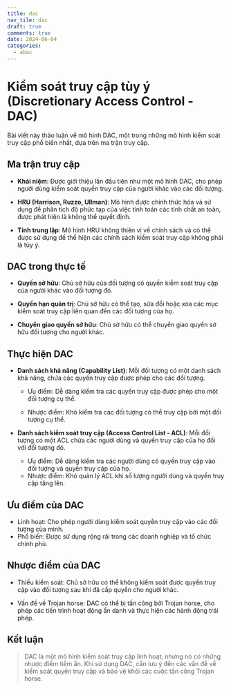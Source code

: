 ```yaml
---
title: dac
nav_tile: dac
draft: true 
comments: true
date: 2024-06-04
categories:
  - abac
---
```

# Kiểm soát truy cập tùy ý (Discretionary Access Control - DAC)

Bài viết này thảo luận về mô hình DAC, một trong những mô hình kiểm soát truy cập phổ biến nhất, dựa trên ma trận truy cập.

## Ma trận truy cập

- **Khái niệm**: Được giới thiệu lần đầu tiên như một mô hình DAC, cho phép người dùng kiểm soát quyền truy cập của người khác vào các đối tượng.

- **HRU (Harrison, Ruzzo, Ullman)**: Mô hình được chính thức hóa và sử dụng để phân tích độ phức tạp của việc tính toán các tính chất an toàn, được phát hiện là không thể quyết định.

- **Tính trung lập**: Mô hình HRU không thiên vị về chính sách và có thể được sử dụng để thể hiện các chính sách kiểm soát truy cập không phải là tùy ý.

## DAC trong thực tế

- **Quyền sở hữu**: Chủ sở hữu của đối tượng có quyền kiểm soát truy cập của người khác vào đối tượng đó.

- **Quyền hạn quản trị**: Chủ sở hữu có thể tạo, sửa đổi hoặc xóa các mục kiểm soát truy cập liên quan đến các đối tượng của họ.

- **Chuyển giao quyền sở hữu**: Chủ sở hữu có thể chuyển giao quyền sở hữu đối tượng cho người khác.

## Thực hiện DAC

- **Danh sách khả năng (Capability List)**: Mỗi đối tượng có một danh sách khả năng, chứa các quyền truy cập được phép cho các đối tượng.

    - Ưu điểm: Dễ dàng kiểm tra các quyền truy cập được phép cho một đối tượng cụ thể.

    - Nhược điểm: Khó kiểm tra các đối tượng có thể truy cập bởi một đối tượng cụ thể.

- **Danh sách kiểm soát truy cập (Access Control List - ACL)**: Mỗi đối tượng có một ACL chứa các người dùng và quyền truy cập của họ đối với đối tượng đó.

    - Ưu điểm: Dễ dàng kiểm tra các người dùng có quyền truy cập vào đối tượng và quyền truy cập của họ.
    - Nhược điểm: Khó quản lý ACL khi số lượng người dùng và quyền truy cập tăng lên.

## Ưu điểm của DAC

- Linh hoạt: Cho phép người dùng kiểm soát quyền truy cập vào các đối tượng của mình.
- Phổ biến: Được sử dụng rộng rãi trong các doanh nghiệp và tổ chức chính phủ.

## Nhược điểm của DAC

- Thiếu kiểm soát: Chủ sở hữu có thể không kiểm soát được quyền truy cập vào đối tượng sau khi đã cấp quyền cho người khác.

- Vấn đề về Trojan horse: DAC có thể bị tấn công bởi Trojan horse, cho phép các tiến trình hoạt động ẩn danh và thực hiện các hành động trái phép.

## Kết luận

> DAC là một mô hình kiểm soát truy cập linh hoạt, nhưng nó có những nhược điểm tiềm ẩn. Khi sử dụng DAC, cần lưu ý đến các vấn đề về kiểm soát quyền truy cập và bảo vệ khỏi các cuộc tấn công Trojan horse.